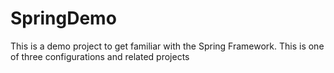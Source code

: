 # SpringDemo
This is a demo project to get familiar with the Spring Framework. This is one of three configurations and related projects
